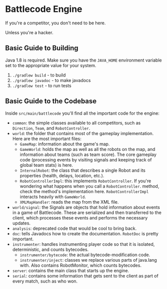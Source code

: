 Battlecode Engine
=================

If you're a competitor, you don't need to be here.

Unless you're a hacker.

Basic Guide to Building
-----------------------
Java 1.8 is required. Make sure you have the `JAVA_HOME` environment variable set to the appropriate value for your system.

1. `./gradlew build` - to build
2. `./gradlew javadoc` - to make javadocs
3. `./gradlew test` - to run tests

Basic Guide to the Codebase
---------------------------

Inside `src/main/battlecode` you'll find all the important code for the engine:
* `common`: the simple classes available to all competitors, such as `Direction`, `Team`, and `RobotController`.
* `world`: the folder that contains most of the gameplay implementation. Here are the most important files:
  * `GameMap`: information about the game's map.
  * `GameWorld`: holds the map as well as all the robots on the map, and information about teams (such as team score).
    The core gameplay code (processing events by visiting signals and keeping track of global team stats) is here.
  * `InternalRobot`: the class that describes a single Robot and its properties (health, delays, location, etc.).
  * `RobotControllerImpl`: this implements `RobotController`. If you're wondering what happens when you call a `RobotController`.
    method, check the method's implementation here. `RobotControllerImpl` interacts heavily with `GameWorld`.
  * `XMLMapHandler`: reads the map from the XML file.
* `world/signal`: the Signals are objects that hold information about events in a game of Battlecode.
These are serialized and then transferred to the client, which processes these events and performs the
necessary updates.
* `analysis`: deprecated code that would be cool to bring back.
* `doc`: tells Javadocs how to create the documentation. `RobotDoc` is pretty important.
* `instrumenter`: handles instrumenting player code so that it is isolated, deterministic, and counts bytecodes.
  * `instrumenter/bytecode`: the actual bytecode-modification code.
  * `instrumenter/inject`: classes we replace various parts of java.lang with. Also contains RobotMonitor, which counts bytecodes.
* `server`: contains the main class that starts up the engine.
* `serial`: contains some information that gets sent to the client as part of every match, such as who won.
